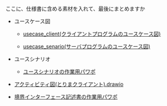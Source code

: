 ここに、仕様書に含める素材を入れて、最後にまとめますか

- ユースケース図
  - [usecase_client(クライアントプログラムのユースケース図)](https://app.diagrams.net/#HC4P3/YNU_Othello/main/要求仕様書/usecase_client.drawio)

  - [usecase_senario(サーバプログラムのユースケース図)](https://app.diagrams.net/#HC4P3/YNU_Othello/main/要求仕様書/usecase_server.drawio)

- ユースシナリオ
  - [ユースシナリオの作業用パワポ](
https://ynuoffice365-my.sharepoint.com/:p:/g/personal/nishimura-misaki-rh_ynu_jp/EUUo5WWl1FlNhymtGxMPeLwBNQn1Ve_hCXvymUy618iJow?e=bsVtxJ)

- [アクティビティ図(とりまクライアント).drawio](https://app.diagrams.net/#HC4P3/YNU_Othello/main/要求仕様書/アクティビティ図(とりまクライアント).drawio)

- [境界インターフェース記述書の作業用パワポ](
https://ynuoffice365-my.sharepoint.com/:p:/g/personal/muhammad-azian-mz_ynu_jp/EbcNWGu-tV5NtpMvEpc3-NEB33RcKI5ET83SMBiGGmTGPQ?e=V529SI)
